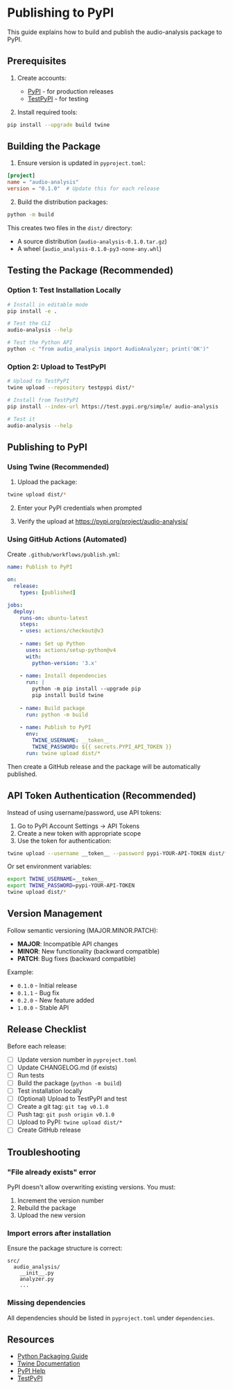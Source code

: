 # Publishing to PyPI

This guide explains how to build and publish the audio-analysis package to PyPI.

## Prerequisites

1. Create accounts:
   - [PyPI](https://pypi.org/account/register/) - for production releases
   - [TestPyPI](https://test.pypi.org/account/register/) - for testing

2. Install required tools:
```bash
pip install --upgrade build twine
```

## Building the Package

1. Ensure version is updated in `pyproject.toml`:
```toml
[project]
name = "audio-analysis"
version = "0.1.0"  # Update this for each release
```

2. Build the distribution packages:
```bash
python -m build
```

This creates two files in the `dist/` directory:
- A source distribution (`audio-analysis-0.1.0.tar.gz`)
- A wheel (`audio_analysis-0.1.0-py3-none-any.whl`)

## Testing the Package (Recommended)

### Option 1: Test Installation Locally

```bash
# Install in editable mode
pip install -e .

# Test the CLI
audio-analysis --help

# Test the Python API
python -c "from audio_analysis import AudioAnalyzer; print('OK')"
```

### Option 2: Upload to TestPyPI

```bash
# Upload to TestPyPI
twine upload --repository testpypi dist/*

# Install from TestPyPI
pip install --index-url https://test.pypi.org/simple/ audio-analysis

# Test it
audio-analysis --help
```

## Publishing to PyPI

### Using Twine (Recommended)

1. Upload the package:
```bash
twine upload dist/*
```

2. Enter your PyPI credentials when prompted

3. Verify the upload at https://pypi.org/project/audio-analysis/

### Using GitHub Actions (Automated)

Create `.github/workflows/publish.yml`:

```yaml
name: Publish to PyPI

on:
  release:
    types: [published]

jobs:
  deploy:
    runs-on: ubuntu-latest
    steps:
    - uses: actions/checkout@v3
    
    - name: Set up Python
      uses: actions/setup-python@v4
      with:
        python-version: '3.x'
    
    - name: Install dependencies
      run: |
        python -m pip install --upgrade pip
        pip install build twine
    
    - name: Build package
      run: python -m build
    
    - name: Publish to PyPI
      env:
        TWINE_USERNAME: __token__
        TWINE_PASSWORD: ${{ secrets.PYPI_API_TOKEN }}
      run: twine upload dist/*
```

Then create a GitHub release and the package will be automatically published.

## API Token Authentication (Recommended)

Instead of using username/password, use API tokens:

1. Go to PyPI Account Settings → API Tokens
2. Create a new token with appropriate scope
3. Use the token for authentication:

```bash
twine upload --username __token__ --password pypi-YOUR-API-TOKEN dist/*
```

Or set environment variables:
```bash
export TWINE_USERNAME=__token__
export TWINE_PASSWORD=pypi-YOUR-API-TOKEN
twine upload dist/*
```

## Version Management

Follow semantic versioning (MAJOR.MINOR.PATCH):

- **MAJOR**: Incompatible API changes
- **MINOR**: New functionality (backward compatible)
- **PATCH**: Bug fixes (backward compatible)

Example:
- `0.1.0` - Initial release
- `0.1.1` - Bug fix
- `0.2.0` - New feature added
- `1.0.0` - Stable API

## Release Checklist

Before each release:

- [ ] Update version number in `pyproject.toml`
- [ ] Update CHANGELOG.md (if exists)
- [ ] Run tests
- [ ] Build the package (`python -m build`)
- [ ] Test installation locally
- [ ] (Optional) Upload to TestPyPI and test
- [ ] Create a git tag: `git tag v0.1.0`
- [ ] Push tag: `git push origin v0.1.0`
- [ ] Upload to PyPI: `twine upload dist/*`
- [ ] Create GitHub release

## Troubleshooting

### "File already exists" error

PyPI doesn't allow overwriting existing versions. You must:
1. Increment the version number
2. Rebuild the package
3. Upload the new version

### Import errors after installation

Ensure the package structure is correct:
```
src/
  audio_analysis/
    __init__.py
    analyzer.py
    ...
```

### Missing dependencies

All dependencies should be listed in `pyproject.toml` under `dependencies`.

## Resources

- [Python Packaging Guide](https://packaging.python.org/)
- [Twine Documentation](https://twine.readthedocs.io/)
- [PyPI Help](https://pypi.org/help/)
- [TestPyPI](https://test.pypi.org/)

